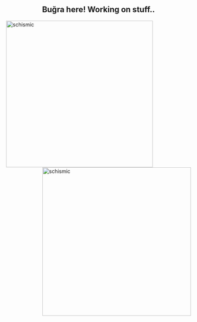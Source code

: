 <h2 align="center">Buğra here! Working on stuff.. </h2>

<p><img align="left" width=400 src="https://github-readme-stats.vercel.app/api/top-langs?username=schismic&show_icons=true&theme=dark&locale=en&layout=compact" alt="schismic" /></p>

<p>&nbsp;<img align="right" width=405 src="https://github-readme-stats.vercel.app/api?username=schismic&show_icons=true&theme=dark&locale=en" alt="schismic" /></p>
